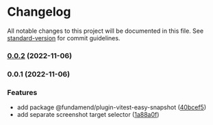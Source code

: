 # Changelog

All notable changes to this project will be documented in this file. See [standard-version](https://github.com/conventional-changelog/standard-version) for commit guidelines.

### [0.0.2](https://github.com/fundamend/fundamend/compare/@fundamend/plugin-vitest-easy-snapshot@0.0.1...@fundamend/plugin-vitest-easy-snapshot@0.0.2) (2022-11-06)

### 0.0.1 (2022-11-06)


### Features

* add package @fundamend/plugin-vitest-easy-snapshot ([40bcef5](https://github.com/fundamend/fundamend/commit/40bcef5393866a4e3b058fd5f593357be6cd3d2a))
* add separate screenshot target selector ([1a88a0f](https://github.com/fundamend/fundamend/commit/1a88a0f7f057e242c9545fdd9e2f13814f14726d))
